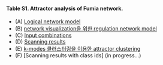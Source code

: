 #### Table S1. Attractor analysis of Fumia network.  
* (A) [Logical network model](http://gofile.me/3gpVt/5b7rqFzMu)
* (B) [network visualization을 위한 regulation network model](http://gofile.me/3gpVt/fAxeWtI4f)
* (C) [Input combinations](http://gofile.me/3gpVt/22dLExupy)
* (D) [Scanning results](http://gofile.me/3gpVt/S7pEKuTSO)
* (E) [k-modes 클러스터링을 이용한 attractor clustering](http://gofile.me/3gpVt/xWxbItXeK)
* (F) [Scanning results with class ids] (in progress...)
